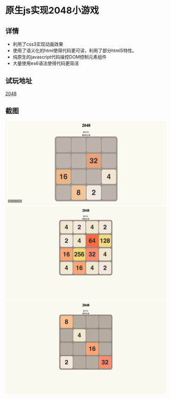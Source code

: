 # 原生js实现2048小游戏
## 详情
  * 利用了css3实现动画效果
  * 使用了语义化的html使得代码更可读，利用了部分html5特性。
  * 纯原生的javascript代码操控DOM控制元素组件
  * 大量使用es6语法使得代码更简洁


## 试玩地址

[2048](http://j.bjong.me:9393)

## 截图
![](https://github.com/chendss/2048/blob/cyx/images/gif.gif)
![](https://github.com/chendss/2048/blob/cyx/images/end.png)
![](https://github.com/chendss/2048/blob/cyx/images/start.png)
